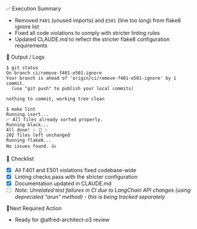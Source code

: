 ✅ Execution Summary

* Removed `F401` (unused imports) and `E501` (line too long) from flake8 ignore list
* Fixed all code violations to comply with stricter linting rules
* Updated CLAUDE.md to reflect the stricter flake8 configuration requirements

🧪 Output / Logs
```console
$ git status
On branch ci/remove-f401-e501-ignore
Your branch is ahead of 'origin/ci/remove-f401-e501-ignore' by 1 commit.
  (use "git push" to publish your local commits)

nothing to commit, working tree clean

$ make lint
Running isort...
✅ All files already sorted properly.
Running black...
All done! ✨ 🍰 ✨
202 files left unchanged
Running flake8...
No issues found. 👍
```

🧾 Checklist
- [x] All F401 and E501 violations fixed codebase-wide
- [x] Linting checks pass with the stricter configuration
- [x] Documentation updated in CLAUDE.md
- [ ] *Note: Unrelated test failures in CI due to LangChain API changes (using deprecated "arun" method) - this is being tracked separately*

📍Next Required Action
- Ready for @alfred-architect-o3 review
